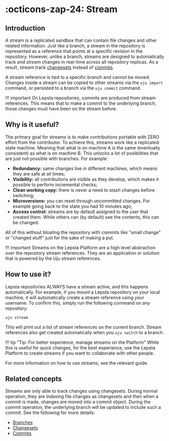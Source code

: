 # :octicons-zap-24: Stream

## Introduction
A stream is a replicated sandbox that can contain file changes and other related information. Just like a branch, a stream in the repository is represented as a reference that points at a specific revision in the repository. However, unlike a branch, streams are designed to automatically track and *stream* changes in real-time across all repository replicas. As a result, stream track [changesets](/pages/references/concepts/changeset) instead of [commits](/pages/references/concepts/commit).

A stream reference is tied to a specific branch and cannot be moved. Changes inside a stream can be copied to other streams via the `uju import` command, or persisted to a branch via the `uju commit` command. 

!!! important
    On Lepsta repositories, commits are produced from stream references. This means that to make a commit to the underlying branch, those changes must have been on the stream before.


## Why is it useful?
The primary goal for streams is to make contributions portable with ZERO effort from the contributor. To achieve this, streams work like a replicated state machine. Meaning that what is on machine A is the same (eventually consistent) as what is on machine B. This unlocks a lot of posibilities that are just not possible with branches. For example:

 - **Redundancy:** same changes live in different machines, which means they are safe at all times;
 - **Visibility:** all contributions are visible as they develop, which makes it possible to perform incremental checks;
 - **Clean working copy:** there is never a need to stash changes before switching;
 - **Microversions:** you can reset through uncommitted changes. For example going back to the state you had 10 minutes ago;
 - **Access control:** streams are by default assigned to the user that created them. While others can (by default) see the contents, this can be changed.

All of this without bloating the repository with commits like "small change" or "changed stuff" just for the sake of making a put.

!!! important
    Streams on the Lepsta Platform are a high level abstraction over the repository stream references. They are an application or solution that is powered by the Uju stream references.

## How to use it?
Lepsta repositories ALWAYS have a stream active, and this happens automatically. For example, if you mount a Lepsta repository on your local machine, it will automatically create a stream reference using your username. To confirm this, simply run the following command on any repository.
```
uju stream
```
This will print out a list of stream references on the current branch. Stream references also get created automatically when you `uju switch` to a branch.

!!! tip "Tip: For better experience, manage streams on the Platform"
    While this is useful for quick changes, for the best experience, use the Lepsta Platform to create streams if you want to collaborate with other people.

For more information on how to use streams, see the relevant guide.


## Related concepts
Streams are only able to track changes using changesets. During normal operation, they are indexing file changes as changesets and then when a commit is made, changes are moved into a commit object. During the commit operation, the underlying branch will be updated to include such a commit. See the following for more details:

 - [Branches](/pages/references/concepts/branch)
 - [Changesets](/pages/references/concepts/changeset)
 - [Commits](/pages/references/concepts/commit)